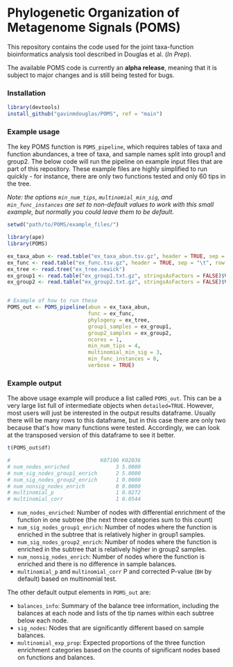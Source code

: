 # Phylogenetic Organization of Metagenome Signals (POMS)

This repository contains the code used for the joint taxa-function bioinformatics analysis tool described in Douglas et al. (_In Prep_).

The available POMS code is currently an **alpha release**, meaning that it is subject to major changes and is still being tested for bugs.

### Installation

```R
library(devtools)
install_github("gavinmdouglas/POMS", ref = "main")
```

### Example usage

The key POMS function is `POMS_pipeline`, which requires tables of taxa and function abundances, a tree of taxa, and sample names split into group1 and group2. The below code will run the pipeline on example input files that are part of this repository. These example files are highly simplified to run quickly - for instance, there are only two functions tested and only 60 tips in the tree.

_Note: the options `min_num_tips`, `multinomial_min_sig`, and `min_func_instances` are set to non-default values to work with this small example, but normally you could leave them to be default._

```R
setwd("path/to/POMS/example_files/")

library(ape)
library(POMS)

ex_taxa_abun <- read.table("ex_taxa_abun.tsv.gz", header = TRUE, sep = "\t", row.names = 1)
ex_func <- read.table("ex_func.tsv.gz", header = TRUE, sep = "\t", row.names = 1)
ex_tree <- read.tree("ex_tree.newick")
ex_group1 <- read.table("ex_group1.txt.gz", stringsAsFactors = FALSE)$V1
ex_group2 <- read.table("ex_group2.txt.gz", stringsAsFactors = FALSE)$V1


# Example of how to run these 
POMS_out <- POMS_pipeline(abun = ex_taxa_abun,
                          func = ex_func,
                          phylogeny = ex_tree,
                          group1_samples = ex_group1,
                          group2_samples = ex_group2,
                          ncores = 1,
                          min_num_tips = 4,
                          multinomial_min_sig = 3,
                          min_func_instances = 0,
                          verbose = TRUE)
```

### Example output

The above usage example will produce a list called `POMS_out`. This can be a very large list full of intermediate objects when `detailed=TRUE`. However, most users will just be interested in the output results dataframe. Usually there will be many rows to this dataframe, but in this case there are only two because that's how many functions were tested. Accordingly, we can look at the transposed version of this dataframe to see it better.

```R
t(POMS_out$df)

#                             K07106 K02036
# num_nodes_enriched               3 5.0000
# num_sig_nodes_group1_enrich      2 5.0000
# num_sig_nodes_group2_enrich      1 0.0000
# num_nonsig_nodes_enrich          0 0.0000
# multinomial_p                    1 0.0272
# multinomial_corr                 1 0.0544
```

* `num_nodes_enriched`: Number of nodes with differential enrichment of the function in one subtree (the next three categories sum to this count)
* `num_sig_nodes_group1_enrich`: Number of nodes where the function is enriched in the subtree that is relatively higher in group1 samples.
* `num_sig_nodes_group2_enrich`: Number of nodes where the function is enriched in the subtree that is relatively higher in group2 samples.
* `num_nonsig_nodes_enrich`: Number of nodes where the function is enriched and there is no difference in sample balances.
* `multinomial_p` and `multinomial_corr` P and corrected P-value (`BH` by default) based on multinomial test.

The other default output elements in `POMS_out` are:
* `balances_info`: Summary of the balance tree information, including the balances at each node and lists of the tip names within each subtree below each node.
* `sig_nodes`: Nodes that are significantly different based on sample balances.
* `multinomial_exp_prop`: Expected proportions of the three function enrichment categories based on the counts of significant nodes based on functions and balances.
